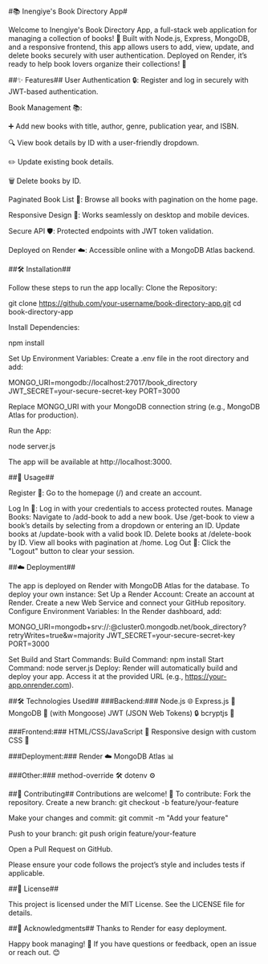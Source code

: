 #📚 Inengiye's Book Directory App#

Welcome to Inengiye's Book Directory App, a full-stack web application for managing a collection of books! 📖 Built with Node.js, Express, MongoDB, and a responsive frontend, this app allows users to add, view, update, and delete books securely with user authentication. Deployed on Render, it’s ready to help book lovers organize their collections! 🚀

##✨ Features##
User Authentication 🔒: Register and log in securely with JWT-based authentication.

Book Management 📚:

➕ Add new books with title, author, genre, publication year, and ISBN.

🔍 View book details by ID with a user-friendly dropdown.

✏️ Update existing book details.

🗑️ Delete books by ID.


Paginated Book List 📃: Browse all books with pagination on the home page.

Responsive Design 📱: Works seamlessly on desktop and mobile devices.

Secure API 🛡️: Protected endpoints with JWT token validation.

Deployed on Render ☁️: Accessible online with a MongoDB Atlas backend.

##🛠️ Installation##

Follow these steps to run the app locally:
Clone the Repository:

git clone https://github.com/your-username/book-directory-app.git
cd book-directory-app

Install Dependencies:

npm install

Set Up Environment Variables: Create a .env file in the root directory and add:

MONGO_URI=mongodb://localhost:27017/book_directory
JWT_SECRET=your-secure-secret-key
PORT=3000

Replace MONGO_URI with your MongoDB connection string (e.g., MongoDB Atlas for production).

Run the App:

node server.js

The app will be available at http://localhost:3000.

##🚀 Usage##

Register 📝: Go to the homepage (/) and create an account.

Log In 🔑: Log in with your credentials to access protected routes.
Manage Books:
Navigate to /add-book to add a new book.
Use /get-book to view a book’s details by selecting from a dropdown or entering an ID.
Update books at /update-book with a valid book ID.
Delete books at /delete-book by ID.
View all books with pagination at /home.
Log Out 🚪: Click the "Logout" button to clear your session.

##☁️ Deployment##

The app is deployed on Render with MongoDB Atlas for the database. To deploy your own instance:
Set Up a Render Account:
Create an account at Render.
Create a new Web Service and connect your GitHub repository.
Configure Environment Variables:
In the Render dashboard, add:

MONGO_URI=mongodb+srv://<username>:<password>@cluster0.mongodb.net/book_directory?retryWrites=true&w=majority
JWT_SECRET=your-secure-secret-key
PORT=3000

Set Build and Start Commands:
Build Command: npm install
Start Command: node server.js
Deploy:
Render will automatically build and deploy your app. Access it at the provided URL (e.g., https://your-app.onrender.com).

##🛠️ Technologies Used##
###Backend:###
Node.js 🌐
Express.js 🚀
MongoDB 🍃 (with Mongoose)
JWT (JSON Web Tokens) 🔒
bcryptjs 🔑

###Frontend:###
HTML/CSS/JavaScript 📄
Responsive design with custom CSS 🎨

###Deployment:###
Render ☁️
MongoDB Atlas 📊

###Other:###
method-override 🛠️
dotenv ⚙️

##🤝 Contributing##
Contributions are welcome! 🙌 To contribute:
Fork the repository.
Create a new branch:
git checkout -b feature/your-feature

Make your changes and commit:
git commit -m "Add your feature"

Push to your branch:
git push origin feature/your-feature

Open a Pull Request on GitHub.

Please ensure your code follows the project’s style and includes tests if applicable.

##📜 License##

This project is licensed under the MIT License. See the LICENSE file for details.

##🙏 Acknowledgments##
Thanks to Render for easy deployment.

Happy book managing! 📖 If you have questions or feedback, open an issue or reach out. 😊
